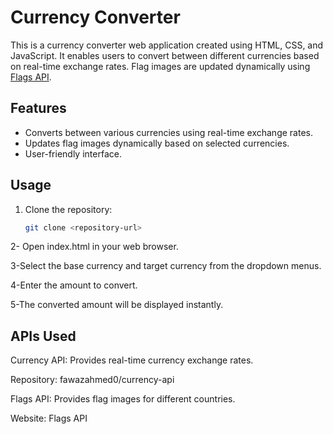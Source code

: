 # Currency Converter

This is a currency converter web application created using HTML, CSS, and JavaScript. It enables users to convert between different currencies based on real-time exchange rates. Flag images are updated dynamically using [Flags API](https://flagsapi.com/).

## Features

- Converts between various currencies using real-time exchange rates.
- Updates flag images dynamically based on selected currencies.
- User-friendly interface.

## Usage

1. Clone the repository:

   ```bash
   git clone <repository-url>

2- Open index.html in your web browser.

3-Select the base currency and target currency from the dropdown menus.

4-Enter the amount to convert.

5-The converted amount will be displayed instantly.

## APIs Used
Currency API: Provides real-time currency exchange rates.

Repository: fawazahmed0/currency-api  

Flags API: Provides flag images for different countries.

Website: Flags API
